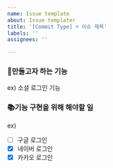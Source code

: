 ```yaml
---
name: Issue template
about: Issue templater
title: '[Commit Type] + 이슈 제목'
labels: ''
assignees: ''

---
```



### 🦾만들고자 하는 기능

ex) 소셜 로그인 기능

### 📚기능 구현을 위해 해야할 일

ex)
- [ ]  구글 로그인
- [x]  네이버 로그인
- [x]  카카오 로그인
